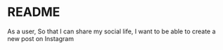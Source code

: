 # README

As a user,
So that I can share my social life,
I want to be able to create a new post on Instagram
